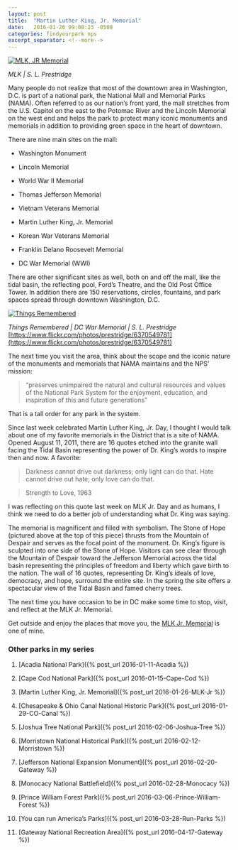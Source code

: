 ```yaml
---
layout: post
title:  "Martin Luther King, Jr. Memorial"
date:   2016-01-26 09:00:23 -0500
categories: findyourpark nps
excerpt_separator: <!--more-->
---
```


[![MLK, JR Memorial](https://c1.staticflickr.com/7/6049/6368567865_ee6461d050_o.jpg)](https://flic.kr/p/aGLzme)

<cite>MLK | S. L. Prestridge</cite>

Many people do not realize that most of the downtown area in Washington, D.C. is part of a national park, the National Mall and Memorial Parks (NAMA). Often referred to as our nation’s front yard, the mall stretches from the U.S. Capitol on the east to the Potomac River and the Lincoln Memorial on the west end and helps the park to protect many iconic monuments and memorials in addition to providing green space in the heart of downtown.

<!--more-->

There are nine main sites on the mall:

- Washington Monument

- Lincoln Memorial

- World War II Memorial

- Thomas Jefferson Memorial

- Vietnam Veterans Memorial

- Martin Luther King, Jr. Memorial

- Korean War Veterans Memorial

- Franklin Delano Roosevelt Memorial

- DC War Memorial (WWI)

There are other significant sites as well, both on and off the mall, like the tidal basin, the reflecting pool, Ford’s Theatre, and the Old Post Office Tower. In addition there are 150 reservations, circles, fountains, and park spaces spread through downtown Washington, D.C.

[![Things Remembered](https://c1.staticflickr.com/7/6043/6370549781_ccdd21c236_b.jpg)](https://www.flickr.com/photos/prestridge/6370549781)

<cite>Things Remembered | DC War Memorial | S. L. Prestridge</cite>
[https://www.flickr.com/photos/prestridge/6370549781](https://www.flickr.com/photos/prestridge/6370549781)

The next time you visit the area, think about the scope and the iconic nature of the monuments and memorials that NAMA maintains and the NPS’ mission:

>“preserves unimpaired the natural and cultural resources and values of the National Park System for the enjoyment, education, and inspiration of this and future generations”

That is a tall order for any park in the system.

Since last week celebrated Martin Luther King, Jr. Day, I thought I would talk about one of my favorite memorials in the District that is a site of NAMA. Opened August 11, 2011, there are 16 quotes etched into the granite wall facing the Tidal Basin representing the power of Dr. King’s words to inspire then and now. A favorite:

>Darkness cannot drive out darkness; only light can do that. Hate cannot drive out hate; only love can do that.

>Strength to Love, 1963

I was reflecting on this quote last week on MLK Jr. Day and as humans, I think we need to do a better job of understanding what Dr. King was saying.

The memorial is magnificent and filled with symbolism. The Stone of Hope (pictured above at the top of this piece) thrusts from the Mountain of Despair and serves as the focal point of the monument. Dr. King’s figure is sculpted into one side of the Stone of Hope. Visitors can see clear through the Mountain of Despair toward the Jefferson Memorial across the tidal basin representing the principles of freedom and liberty which gave birth to the nation. The wall of 16 quotes, representing Dr. King’s ideals of love, democracy, and hope, surround the entire site. In the spring the site offers a spectacular view of the Tidal Basin and famed cherry trees.

The next time you have occasion to be in DC make some time to stop, visit, and reflect at the MLK Jr. Memorial.

Get outside and enjoy the places that move you, the [MLK Jr. Memorial](http://www.nps.gov/mlkm) is one of mine.


### Other parks in my series

1. [Acadia National Park]({% post_url 2016-01-11-Acadia %})

2. [Cape Cod National Park]({% post_url 2016-01-15-Cape-Cod %})

3. [Martin Luther King, Jr. Memorial]({% post_url 2016-01-26-MLK-Jr %})

4. [Chesapeake & Ohio Canal National Historic Park]({% post_url 2016-01-29-CO-Canal %})

5. [Joshua Tree National Park]({% post_url 2016-02-06-Joshua-Tree %})

6. [Morristown National Historical Park]({% post_url 2016-02-12-Morristown %})

7. [Jefferson National Expansion Monument]({% post_url 2016-02-20-Gateway %})

8. [Monocacy National Battlefield]({% post_url 2016-02-28-Monocacy %})

9. [Prince William Forest Park]({% post_url 2016-03-06-Prince-William-Forest %})
10. [You can run America’s Parks]({% post_url 2016-03-28-Run-Parks %})

11. [Gateway National Recreation Area]({% post_url 2016-04-17-Gateway %})
